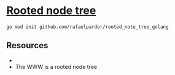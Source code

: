 # [Rooted node tree][wiki source]

`go mod init github.com/rafaelpardor/rooted_note_tree_golang`

## Resources

* [wiki source]: https://en.wikipedia.org/wiki/Tree_(data_structure)
* The WWW is a rooted node tree
